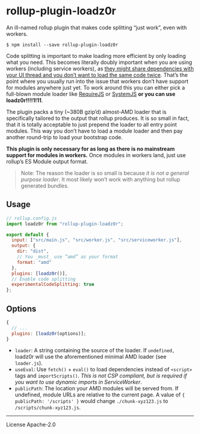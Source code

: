 # rollup-plugin-loadz0r

An ill-named rollup plugin that makes code splitting “just work”, even with workers.

```
$ npm install --save rollup-plugin-loadz0r
```

Code splitting is important to make loading more efficient by only loading what you need. This becomes literally doubly important when you are using workers (including service workers), as [they might share dependencies with your UI thread and you don’t want to load the same code twice][splitting]. That’s the point where you usually run into the issue that workers don’t have support for modules anywhere just yet. To work around this you can either pick a full-blown module loader like [RequireJS] or [SystemJS] **or you can use loadz0r!!!!1!11**.

The plugin packs a tiny (~380B gzip’d) almost-AMD loader that is specifically tailored to the output that rollup produces. It is so small in fact, that it is totally acceptable to just prepend the loader to all entry point modules. This way you don’t have to load a module loader and then pay another round-trip to load your bootstrap code.

**This plugin is only necessary for as long as there is no mainstream support for modules in workers.** Once modules in workers land, just use rollup’s ES Module output format.

> Note: The reason the loader is so small is because _it is not a general purpose loader_. It most likely won’t work with anything but rollup generated bundles.

## Usage

```js
// rollup.config.js
import loadz0r from "rollup-plugin-loadz0r";

export default {
  input: ["src/main.js", "src/worker.js", "src/serviceworker.js"],
  output: {
    dir: "dist",
    // You _must_ use “amd” as your format
    format: "amd"
  },
  plugins: [loadz0r()],
  // Enable code splitting
  experimentalCodeSplitting: true
};
```

## Options

```js
{
  // ...
  plugins: [loadz0r(options)];
}
```

- `loader`: A string containing the source of the loader. If `undefined,` loadz0r will use the aforementioned minimal AMD loader (see `loader.js`).
- `useEval`: Use `fetch()` + `eval()` to load dependencies instead of `<script>` tags and `importScripts()`. _This is not CSP compliant, but is required if you want to use dynamic imports in ServiceWorker_.
- `publicPath`: The location your AMD modules will be served from. If undefined, module URLs are relative to the current page. A value of `{ publicPath: '/scripts' }` would change `./chunk-xyz123.js` to `/scripts/chunk-xyz123.js`.

[rollup]: https://rollupjs.org/
[requirejs]: https://requirejs.org/
[systemjs]: https://github.com/systemjs/systemjs
[splitting]: https://twitter.com/DasSurma/status/1013489346090012672

---

License Apache-2.0
